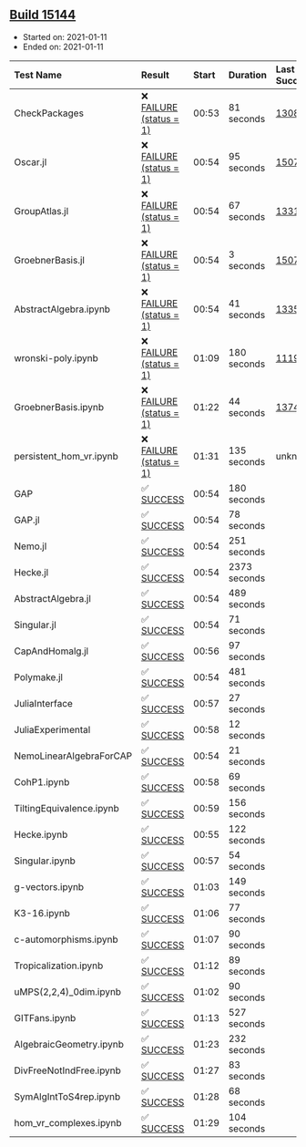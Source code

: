 ## [Build 15144](https://oscarci.mathematik.uni-kl.de/job/oscar/15144/)

* Started on: 2021-01-11
* Ended on: 2021-01-11

| Test Name    | Result | Start | Duration | Last Success | First Failure |
|:-------------|:-------|:------|:---------|:-------------|:--------------|
| CheckPackages | ❌ [FAILURE (status = 1)](https://oscarci.mathematik.uni-kl.de/job/oscar/15144/artifact/logs/build-15144/CheckPackages.log) | 00:53 | 81 seconds | [13085](https://oscarci.mathematik.uni-kl.de/job/oscar/13085/) | [13086](https://oscarci.mathematik.uni-kl.de/job/oscar/13086/) |
| Oscar.jl | ❌ [FAILURE (status = 1)](https://oscarci.mathematik.uni-kl.de/job/oscar/15144/artifact/logs/build-15144/Oscar.jl.log) | 00:54 | 95 seconds | [15079](https://oscarci.mathematik.uni-kl.de/job/oscar/15079/) | [15080](https://oscarci.mathematik.uni-kl.de/job/oscar/15080/) |
| GroupAtlas.jl | ❌ [FAILURE (status = 1)](https://oscarci.mathematik.uni-kl.de/job/oscar/15144/artifact/logs/build-15144/GroupAtlas.jl.log) | 00:54 | 67 seconds | [13311](https://oscarci.mathematik.uni-kl.de/job/oscar/13311/) | [13312](https://oscarci.mathematik.uni-kl.de/job/oscar/13312/) |
| GroebnerBasis.jl | ❌ [FAILURE (status = 1)](https://oscarci.mathematik.uni-kl.de/job/oscar/15144/artifact/logs/build-15144/GroebnerBasis.jl.log) | 00:54 | 3 seconds | [15079](https://oscarci.mathematik.uni-kl.de/job/oscar/15079/) | [15080](https://oscarci.mathematik.uni-kl.de/job/oscar/15080/) |
| AbstractAlgebra.ipynb | ❌ [FAILURE (status = 1)](https://oscarci.mathematik.uni-kl.de/job/oscar/15144/artifact/logs/build-15144/AbstractAlgebra.ipynb.log) | 00:54 | 41 seconds | [13355](https://oscarci.mathematik.uni-kl.de/job/oscar/13355/) | [13356](https://oscarci.mathematik.uni-kl.de/job/oscar/13356/) |
| wronski-poly.ipynb | ❌ [FAILURE (status = 1)](https://oscarci.mathematik.uni-kl.de/job/oscar/15144/artifact/logs/build-15144/wronski-poly.ipynb.log) | 01:09 | 180 seconds | [11192](https://oscarci.mathematik.uni-kl.de/job/oscar/11192/) | [11193](https://oscarci.mathematik.uni-kl.de/job/oscar/11193/) |
| GroebnerBasis.ipynb | ❌ [FAILURE (status = 1)](https://oscarci.mathematik.uni-kl.de/job/oscar/15144/artifact/logs/build-15144/GroebnerBasis.ipynb.log) | 01:22 | 44 seconds | [13748](https://oscarci.mathematik.uni-kl.de/job/oscar/13748/) | [13749](https://oscarci.mathematik.uni-kl.de/job/oscar/13749/) |
| persistent_hom_vr.ipynb | ❌ [FAILURE (status = 1)](https://oscarci.mathematik.uni-kl.de/job/oscar/15144/artifact/logs/build-15144/persistent_hom_vr.ipynb.log) | 01:31 | 135 seconds | unknown | unknown |
| GAP | ✅ [SUCCESS](https://oscarci.mathematik.uni-kl.de/job/oscar/15144/artifact/logs/build-15144/GAP.log) | 00:54 | 180 seconds |  |  |
| GAP.jl | ✅ [SUCCESS](https://oscarci.mathematik.uni-kl.de/job/oscar/15144/artifact/logs/build-15144/GAP.jl.log) | 00:54 | 78 seconds |  |  |
| Nemo.jl | ✅ [SUCCESS](https://oscarci.mathematik.uni-kl.de/job/oscar/15144/artifact/logs/build-15144/Nemo.jl.log) | 00:54 | 251 seconds |  |  |
| Hecke.jl | ✅ [SUCCESS](https://oscarci.mathematik.uni-kl.de/job/oscar/15144/artifact/logs/build-15144/Hecke.jl.log) | 00:54 | 2373 seconds |  |  |
| AbstractAlgebra.jl | ✅ [SUCCESS](https://oscarci.mathematik.uni-kl.de/job/oscar/15144/artifact/logs/build-15144/AbstractAlgebra.jl.log) | 00:54 | 489 seconds |  |  |
| Singular.jl | ✅ [SUCCESS](https://oscarci.mathematik.uni-kl.de/job/oscar/15144/artifact/logs/build-15144/Singular.jl.log) | 00:54 | 71 seconds |  |  |
| CapAndHomalg.jl | ✅ [SUCCESS](https://oscarci.mathematik.uni-kl.de/job/oscar/15144/artifact/logs/build-15144/CapAndHomalg.jl.log) | 00:56 | 97 seconds |  |  |
| Polymake.jl | ✅ [SUCCESS](https://oscarci.mathematik.uni-kl.de/job/oscar/15144/artifact/logs/build-15144/Polymake.jl.log) | 00:54 | 481 seconds |  |  |
| JuliaInterface | ✅ [SUCCESS](https://oscarci.mathematik.uni-kl.de/job/oscar/15144/artifact/logs/build-15144/JuliaInterface.log) | 00:57 | 27 seconds |  |  |
| JuliaExperimental | ✅ [SUCCESS](https://oscarci.mathematik.uni-kl.de/job/oscar/15144/artifact/logs/build-15144/JuliaExperimental.log) | 00:58 | 12 seconds |  |  |
| NemoLinearAlgebraForCAP | ✅ [SUCCESS](https://oscarci.mathematik.uni-kl.de/job/oscar/15144/artifact/logs/build-15144/NemoLinearAlgebraForCAP.log) | 00:54 | 21 seconds |  |  |
| CohP1.ipynb | ✅ [SUCCESS](https://oscarci.mathematik.uni-kl.de/job/oscar/15144/artifact/logs/build-15144/CohP1.ipynb.log) | 00:58 | 69 seconds |  |  |
| TiltingEquivalence.ipynb | ✅ [SUCCESS](https://oscarci.mathematik.uni-kl.de/job/oscar/15144/artifact/logs/build-15144/TiltingEquivalence.ipynb.log) | 00:59 | 156 seconds |  |  |
| Hecke.ipynb | ✅ [SUCCESS](https://oscarci.mathematik.uni-kl.de/job/oscar/15144/artifact/logs/build-15144/Hecke.ipynb.log) | 00:55 | 122 seconds |  |  |
| Singular.ipynb | ✅ [SUCCESS](https://oscarci.mathematik.uni-kl.de/job/oscar/15144/artifact/logs/build-15144/Singular.ipynb.log) | 00:57 | 54 seconds |  |  |
| g-vectors.ipynb | ✅ [SUCCESS](https://oscarci.mathematik.uni-kl.de/job/oscar/15144/artifact/logs/build-15144/g-vectors.ipynb.log) | 01:03 | 149 seconds |  |  |
| K3-16.ipynb | ✅ [SUCCESS](https://oscarci.mathematik.uni-kl.de/job/oscar/15144/artifact/logs/build-15144/K3-16.ipynb.log) | 01:06 | 77 seconds |  |  |
| c-automorphisms.ipynb | ✅ [SUCCESS](https://oscarci.mathematik.uni-kl.de/job/oscar/15144/artifact/logs/build-15144/c-automorphisms.ipynb.log) | 01:07 | 90 seconds |  |  |
| Tropicalization.ipynb | ✅ [SUCCESS](https://oscarci.mathematik.uni-kl.de/job/oscar/15144/artifact/logs/build-15144/Tropicalization.ipynb.log) | 01:12 | 89 seconds |  |  |
| uMPS(2,2,4)_0dim.ipynb | ✅ [SUCCESS](https://oscarci.mathematik.uni-kl.de/job/oscar/15144/artifact/logs/build-15144/uMPS-2-2-4-_0dim.ipynb.log) | 01:02 | 90 seconds |  |  |
| GITFans.ipynb | ✅ [SUCCESS](https://oscarci.mathematik.uni-kl.de/job/oscar/15144/artifact/logs/build-15144/GITFans.ipynb.log) | 01:13 | 527 seconds |  |  |
| AlgebraicGeometry.ipynb | ✅ [SUCCESS](https://oscarci.mathematik.uni-kl.de/job/oscar/15144/artifact/logs/build-15144/AlgebraicGeometry.ipynb.log) | 01:23 | 232 seconds |  |  |
| DivFreeNotIndFree.ipynb | ✅ [SUCCESS](https://oscarci.mathematik.uni-kl.de/job/oscar/15144/artifact/logs/build-15144/DivFreeNotIndFree.ipynb.log) | 01:27 | 83 seconds |  |  |
| SymAlgIntToS4rep.ipynb | ✅ [SUCCESS](https://oscarci.mathematik.uni-kl.de/job/oscar/15144/artifact/logs/build-15144/SymAlgIntToS4rep.ipynb.log) | 01:28 | 68 seconds |  |  |
| hom_vr_complexes.ipynb | ✅ [SUCCESS](https://oscarci.mathematik.uni-kl.de/job/oscar/15144/artifact/logs/build-15144/hom_vr_complexes.ipynb.log) | 01:29 | 104 seconds |  |  |
